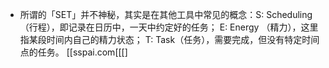 - 所谓的「SET」并不神秘，其实是在其他工具中常见的概念：S: Scheduling（行程），即记录在日历中，一天中约定好的任务； E: Energy （精力），这里指某段时间内自己的精力状态； T: Task（任务），需要完成，但没有特定时间点的任务。 [[sspai.com[[[[]](]]]]https://sspai.com/post/58761)
